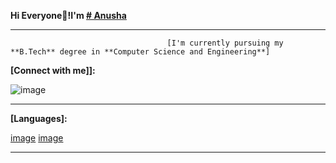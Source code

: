 
**Hi Everyone👋!I'm [# Anusha](https://github.com/Anusha-B-77/Anusha/)**
_______________________________________________________________________________________________________________________________________________________________________
                                       [I'm currently pursuing my **B.Tech** degree in **Computer Science and Engineering**]
                                       
**[Connect with me]]:**

![image](https://https://www.linkedin.com/in/baki-anusha-anu9893927b/assets/132676793/b8e6db59-72d3-4f65-a138-36704b61e968)


______________________________________________________________________________________________________________________________________________________________________

**[Languages]:**

[image](https://github.com/Anusha-B-77/Anusha/assets/132676793/3234c6da-f8a2-4ab1-bf05-1fa4db6c98d4)
[image](https://github.com/Anusha-B-77/Anusha/assets/132676793/bff486f9-30fa-4614-93fe-05bc99187c07)

______________________________________________________________________________________________________________________________________________________________________
